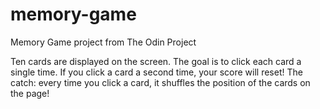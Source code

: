 # memory-game

Memory Game project from The Odin Project

Ten cards are displayed on the screen. The goal is to click each card a single time. If you click a card a second time, your score will reset! The catch: every time you click a card, it shuffles the position of the cards on the page!


